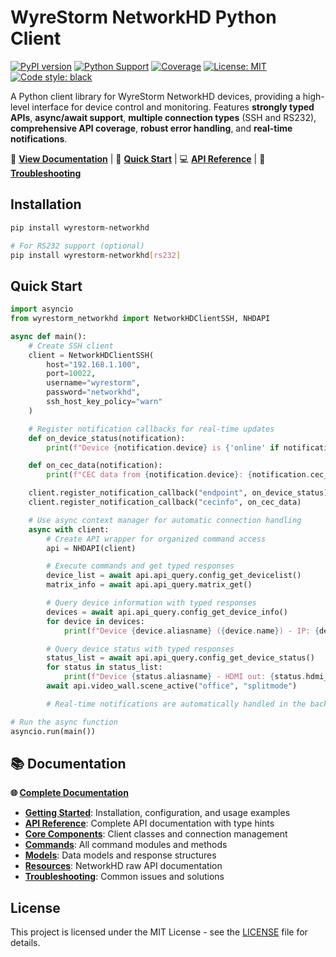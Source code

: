 # WyreStorm NetworkHD Python Client

[![PyPI version](https://badge.fury.io/py/wyrestorm-networkhd.svg)](https://badge.fury.io/py/wyrestorm-networkhd)
[![Python Support](https://img.shields.io/pypi/pyversions/wyrestorm-networkhd.svg)](https://pypi.org/project/wyrestorm-networkhd/)
[![Coverage](https://img.shields.io/endpoint?url=https://gist.githubusercontent.com/Matt-Hadley/8f4a6e65e2d520f63a82a34cddcc4b56/raw/coverage.json)](https://github.com/Matt-Hadley/wyrestorm-networkhd-py/actions)
[![License: MIT](https://img.shields.io/badge/License-MIT-yellow.svg)](https://opensource.org/licenses/MIT)
[![Code style: black](https://img.shields.io/badge/code%20style-black-000000.svg)](https://github.com/psf/black)

A Python client library for WyreStorm NetworkHD devices, providing a high-level interface for device control and
monitoring. Features **strongly typed APIs**, **async/await support**, **multiple connection types** (SSH and RS232),
**comprehensive API coverage**, **robust error handling**, and **real-time notifications**.

📖 **[View Documentation](https://matt-hadley.github.io/wyrestorm-networkhd-py/)** | 🚀 **[Quick Start](#quick-start)**
| 💻 **[API Reference](https://matt-hadley.github.io/wyrestorm-networkhd-py/reference/core/)** | 🔧
**[Troubleshooting](https://matt-hadley.github.io/wyrestorm-networkhd-py/troubleshooting/)**

## Installation

```bash
pip install wyrestorm-networkhd

# For RS232 support (optional)
pip install wyrestorm-networkhd[rs232]
```

## Quick Start

```python
import asyncio
from wyrestorm_networkhd import NetworkHDClientSSH, NHDAPI

async def main():
    # Create SSH client
    client = NetworkHDClientSSH(
        host="192.168.1.100",
        port=10022,
        username="wyrestorm",
        password="networkhd",
        ssh_host_key_policy="warn"
    )

    # Register notification callbacks for real-time updates
    def on_device_status(notification):
        print(f"Device {notification.device} is {'online' if notification.online else 'offline'}")

    def on_cec_data(notification):
        print(f"CEC data from {notification.device}: {notification.cec_data}")

    client.register_notification_callback("endpoint", on_device_status)
    client.register_notification_callback("cecinfo", on_cec_data)

    # Use async context manager for automatic connection handling
    async with client:
        # Create API wrapper for organized command access
        api = NHDAPI(client)

        # Execute commands and get typed responses
        device_list = await api.api_query.config_get_devicelist()
        matrix_info = await api.api_query.matrix_get()

        # Query device information with typed responses
        devices = await api.api_query.config_get_device_info()
        for device in devices:
            print(f"Device {device.aliasname} ({device.name}) - IP: {device.ip4addr}")

        # Query device status with typed responses
        status_list = await api.api_query.config_get_device_status()
        for status in status_list:
            print(f"Device {status.aliasname} - HDMI out: {status.hdmi_out_active}")
        await api.video_wall.scene_active("office", "splitmode")

        # Real-time notifications are automatically handled in the background

# Run the async function
asyncio.run(main())
```

## 📚 Documentation

**🌐 [Complete Documentation](https://matt-hadley.github.io/wyrestorm-networkhd-py/)**

- **[Getting Started](https://matt-hadley.github.io/wyrestorm-networkhd-py/)**: Installation, configuration, and usage
  examples
- **[API Reference](https://matt-hadley.github.io/wyrestorm-networkhd-py/reference/core/)**: Complete API documentation
  with type hints
- **[Core Components](https://matt-hadley.github.io/wyrestorm-networkhd-py/reference/core/)**: Client classes and
  connection management
- **[Commands](https://matt-hadley.github.io/wyrestorm-networkhd-py/reference/commands/)**: All command modules and
  methods
- **[Models](https://matt-hadley.github.io/wyrestorm-networkhd-py/reference/models/)**: Data models and response
  structures
- **[Resources](https://matt-hadley.github.io/wyrestorm-networkhd-py/resources/)**: NetworkHD raw API documentation
- **[Troubleshooting](https://matt-hadley.github.io/wyrestorm-networkhd-py/troubleshooting/)**: Common issues and
  solutions

## License

This project is licensed under the MIT License - see the [LICENSE](LICENSE) file for details.

